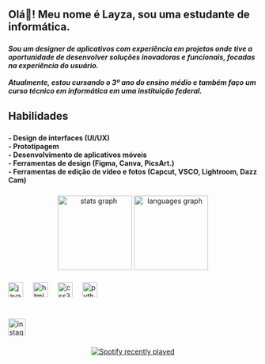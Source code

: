 <h2 align="left">Olá👋! Meu nome é Layza, sou uma estudante de informática.</h2>

###

<h5 align="left">Sou um designer de aplicativos com experiência em projetos onde tive a oportunidade de desenvolver soluções inovadoras e funcionais, focadas na experiência do usuário.<br><br>Atualmente, estou cursando o 3º ano do ensino médio e também faço um curso técnico em informática em uma instituição federal.</h5>

###

<h2 align="left">Habilidades</h2>

###

<h4 align="left">- Design de interfaces (UI/UX)<br>- Prototipagem<br>- Desenvolvimento de aplicativos móveis<br>- Ferramentas de design (Figma, Canva, PicsArt.)<br>- Ferramentas de edição de vídeo e fotos (Capcut, VSCO, Lightroom, Dazz Cam)</h4>

###

<div align="center">
  <img src="https://github-readme-stats.vercel.app/api?username=Lasosoz&hide_title=false&hide_rank=false&show_icons=true&include_all_commits=true&count_private=true&disable_animations=false&theme=rose_pine&locale=pt-br&hide_border=false" height="150" alt="stats graph"  />
  <img src="https://github-readme-stats.vercel.app/api/top-langs?username=Lasosoz&locale=pt-br&hide_title=false&layout=compact&card_width=320&langs_count=5&theme=rose_pine&hide_border=false" height="150" alt="languages graph"  />
</div>

###

<div align="left">
  <img src="https://cdn.jsdelivr.net/gh/devicons/devicon/icons/javascript/javascript-original.svg" height="30" alt="javascript logo"  />
  <img width="12" />
  <img src="https://cdn.jsdelivr.net/gh/devicons/devicon/icons/html5/html5-original.svg" height="30" alt="html5 logo"  />
  <img width="12" />
  <img src="https://cdn.jsdelivr.net/gh/devicons/devicon/icons/css3/css3-original.svg" height="30" alt="css3 logo"  />
  <img width="12" />
  <img src="https://cdn.jsdelivr.net/gh/devicons/devicon/icons/python/python-original.svg" height="30" alt="python logo"  />
</div>

###

<br clear="both">

<div align="left">
  <a href="https://www.instagram.com/layzascz/" target="_blank">
    <img src="https://img.shields.io/static/v1?message=Instagram&logo=instagram&label=&color=E4405F&logoColor=white&labelColor=&style=for-the-badge" height="35" alt="instagram logo"  />
  </a>
</div>

###

<div align="center">
  <a href="https://open.spotify.com/user/gsj208e4wpuo2zvf0v6jrnq15">
    <img src="https://spotify-recently-played-readme.vercel.app/api?user=gsj208e4wpuo2zvf0v6jrnq15&count=4&unique=false" alt="Spotify recently played"  />
  </a>
</div>

###

